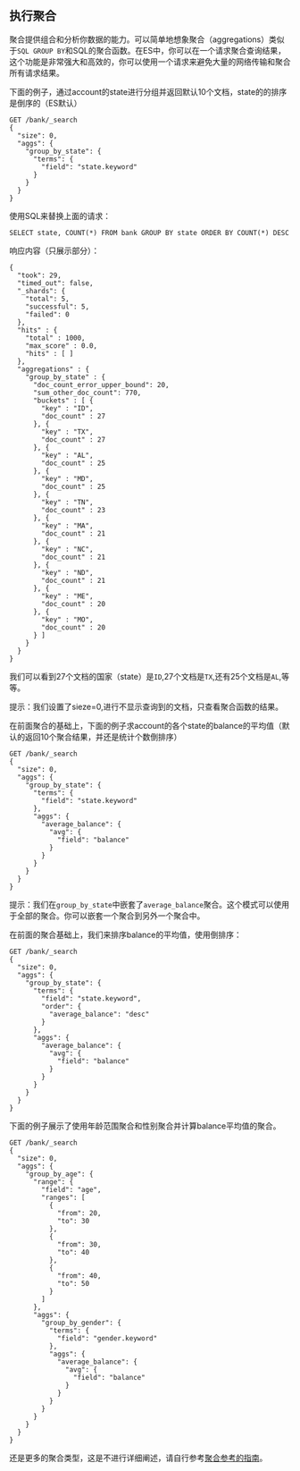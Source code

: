 ## 执行聚合

聚合提供组合和分析你数据的能力。可以简单地想象聚合（aggregations）类似于`SQL GROUP BY`和SQL的聚合函数。在ES中，你可以在一个请求聚合查询结果，这个功能是非常强大和高效的，你可以使用一个请求来避免大量的网络传输和聚合所有请求结果。


下面的例子，通过account的state进行分组并返回默认10个文档，state的的排序是倒序的（ES默认）    
    
    GET /bank/_search
    {
      "size": 0,
      "aggs": {
        "group_by_state": {
          "terms": {
            "field": "state.keyword"
          }
        }
      }
    }

使用SQL来替换上面的请求：    
    
    SELECT state, COUNT(*) FROM bank GROUP BY state ORDER BY COUNT(*) DESC

响应内容（只展示部分）：    
    
    {
      "took": 29,
      "timed_out": false,
      "_shards": {
        "total": 5,
        "successful": 5,
        "failed": 0
      },
      "hits" : {
        "total" : 1000,
        "max_score" : 0.0,
        "hits" : [ ]
      },
      "aggregations" : {
        "group_by_state" : {
          "doc_count_error_upper_bound": 20,
          "sum_other_doc_count": 770,
          "buckets" : [ {
            "key" : "ID",
            "doc_count" : 27
          }, {
            "key" : "TX",
            "doc_count" : 27
          }, {
            "key" : "AL",
            "doc_count" : 25
          }, {
            "key" : "MD",
            "doc_count" : 25
          }, {
            "key" : "TN",
            "doc_count" : 23
          }, {
            "key" : "MA",
            "doc_count" : 21
          }, {
            "key" : "NC",
            "doc_count" : 21
          }, {
            "key" : "ND",
            "doc_count" : 21
          }, {
            "key" : "ME",
            "doc_count" : 20
          }, {
            "key" : "MO",
            "doc_count" : 20
          } ]
        }
      }
    }
    
我们可以看到27个文档的国家（state）是`ID`,27个文档是`TX`,还有25个文档是`AL`,等等。


提示：我们设置了sieze=0,进行不显示查询到的文档，只查看聚合函数的结果。


在前面聚合的基础上，下面的例子求account的各个state的balance的平均值（默认的返回10个聚合结果，并还是统计个数倒排序）
    
    GET /bank/_search
    {
      "size": 0,
      "aggs": {
        "group_by_state": {
          "terms": {
            "field": "state.keyword"
          },
          "aggs": {
            "average_balance": {
              "avg": {
                "field": "balance"
              }
            }
          }
        }
      }
    }

提示：我们在`group_by_state`中嵌套了`average_balance`聚合。这个模式可以使用于全部的聚合。你可以嵌套一个聚合到另外一个聚合中。

在前面的聚合基础上，我们来排序balance的平均值，使用倒排序：
    
    
    GET /bank/_search
    {
      "size": 0,
      "aggs": {
        "group_by_state": {
          "terms": {
            "field": "state.keyword",
            "order": {
              "average_balance": "desc"
            }
          },
          "aggs": {
            "average_balance": {
              "avg": {
                "field": "balance"
              }
            }
          }
        }
      }
    }

下面的例子展示了使用年龄范围聚合和性别聚合并计算balance平均值的聚合。    
    
    GET /bank/_search
    {
      "size": 0,
      "aggs": {
        "group_by_age": {
          "range": {
            "field": "age",
            "ranges": [
              {
                "from": 20,
                "to": 30
              },
              {
                "from": 30,
                "to": 40
              },
              {
                "from": 40,
                "to": 50
              }
            ]
          },
          "aggs": {
            "group_by_gender": {
              "terms": {
                "field": "gender.keyword"
              },
              "aggs": {
                "average_balance": {
                  "avg": {
                    "field": "balance"
                  }
                }
              }
            }
          }
        }
      }
    }

还是更多的聚合类型，这是不进行详细阐述，请自行参考[聚合参考的指南](https://www.elastic.co/guide/en/elasticsearch/reference/5.4/search-aggregations.html)。
